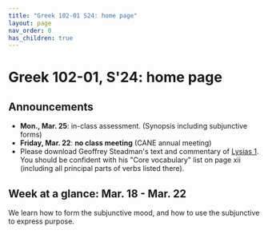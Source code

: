 ```yaml
---
title: "Greek 102-01 S24: home page"
layout: page
nav_order: 0
has_children: true
---
```


# Greek 102-01, S'24: home page

## Announcements


- **Mon., Mar. 25**: in-class assessment. (Synopsis including subjunctive forms)
- **Friday, Mar. 22**: **no class meeting** (CANE annual meeting)
- Please download Geoffrey Steadman's text and commentary of [Lysias 1](https://geoffreysteadman.files.wordpress.com/2017/08/lysiascrito-24aug17w.pdf). You should be confident with his "Core vocabulary" list on page xii (including all principal parts of verbs listed there).

## Week at a glance: Mar. 18 - Mar. 22

We learn how to form the subjunctive mood, and how to use the subjunctive to express purpose.